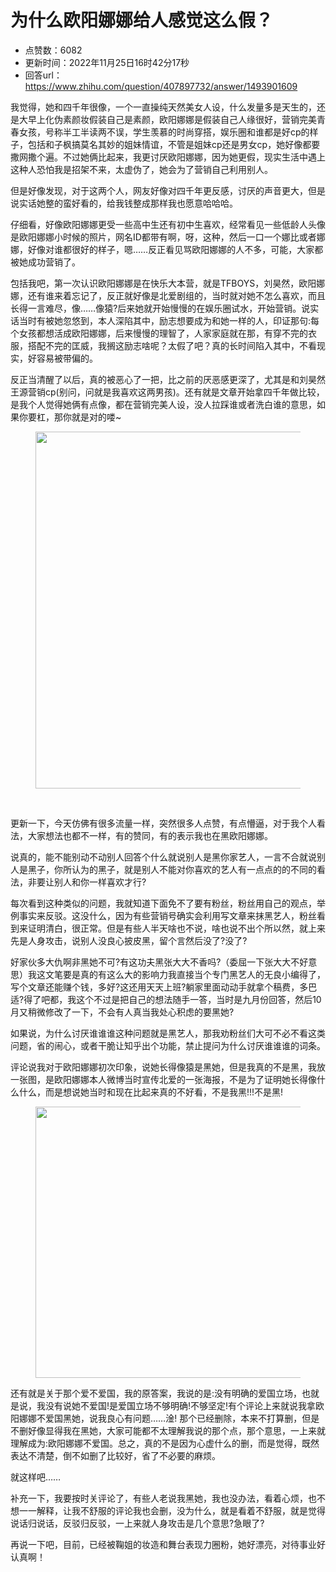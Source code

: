 # 为什么欧阳娜娜给人感觉这么假？
- 点赞数：6082
- 更新时间：2022年11月25日16时42分17秒
- 回答url：https://www.zhihu.com/question/407897732/answer/1493901609
<body>
 <p data-pid="v_rmMJAq">我觉得，她和四千年很像，一个一直操纯天然美女人设，什么发量多是天生的，还是大早上化伪素颜妆假装自己是素颜，欧阳娜娜是假装自己人缘很好，营销完美青春女孩，号称半工半读两不误，学生羡慕的时尚穿搭，娱乐圈和谁都是好cp的样子，包括和子枫搞莫名其妙的姐妹情谊，不管是姐妹cp还是男女cp，她好像都要撒网撒个遍。不过她俩比起来，我更讨厌欧阳娜娜，因为她更假，现实生活中遇上这种人恐怕我是招架不来，太虚伪了，她会为了营销自己利用别人。</p>
 <p data-pid="J6le4Og8">但是好像发现，对于这两个人，网友好像对四千年更反感，讨厌的声音更大，但是说实话她整的蛮好看的，给我钱整成那样我也愿意哈哈哈。</p>
 <p data-pid="L8uokDt2">仔细看，好像欧阳娜娜更受一些高中生还有初中生喜欢，经常看见一些低龄人头像是欧阳娜娜小时候的照片，网名ID都带有啊，呀，这种，然后一口一个娜比或者娜娜，好像对谁都很好的样子，嗯……反正看见骂欧阳娜娜的人不多，可能，大家都被她成功营销了。</p>
 <p data-pid="TE8E3u1K">包括我吧，第一次认识欧阳娜娜是在快乐大本营，就是TFBOYS，刘昊然，欧阳娜娜，还有谁来着忘记了，反正就好像是北爱剧组的，当时就对她不怎么喜欢，而且长得一言难尽，像……像猿?后来她就开始慢慢的在娱乐圈试水，开始营销。说实话当时有被她忽悠到，本人深陷其中，励志想要成为和她一样的人，印证那句:每个女孩都想活成欧阳娜娜，后来慢慢的理智了，人家家庭就在那，有穿不完的衣服，搭配不完的匡威，我搁这励志啥呢？太假了吧？真的长时间陷入其中，不看现实，好容易被带偏的。</p>
 <p data-pid="l9bERGe6">反正当清醒了以后，真的被恶心了一把，比之前的厌恶感更深了，尤其是和刘昊然王源营销cp(别问，问就是我喜欢这两男孩)。还有就是文章开始拿四千年做比较，是我个人觉得她俩有点像，都在营销完美人设，没人拉踩谁或者洗白谁的意思，如果你要杠，那你就是对的喽~</p>
 <figure data-size="normal">
  <img src="https://picx.zhimg.com/50/v2-bca95900e86c711611739e3186969a5a_720w.jpg?source=1940ef5c" data-rawwidth="571" data-rawheight="609" data-size="normal" data-original-token="v2-bca95900e86c711611739e3186969a5a" data-default-watermark-src="https://picx.zhimg.com/50/v2-5e5a4587fb1e993fdc1420dd8285cf86_720w.jpg?source=1940ef5c" class="origin_image zh-lightbox-thumb" width="571" data-original="https://pic1.zhimg.com/v2-bca95900e86c711611739e3186969a5a_r.jpg?source=1940ef5c">
 </figure>
 <p class="ztext-empty-paragraph"><br></p>
 <p data-pid="WyhIvkYE">更新一下，今天仿佛有很多流量一样，突然很多人点赞，有点懵逼，对于我个人看法，大家想法也都不一样，有的赞同，有的表示我也在黑欧阳娜娜。</p>
 <p data-pid="Eemn8o3P">说真的，能不能别动不动别人回答个什么就说别人是黑你家艺人，一言不合就说别人是黑子，你所认为的黑子，就是别人不能对你喜欢的艺人有一点点的的不同的看法，非要让别人和你一样喜欢才行?</p>
 <p data-pid="0gDPYxC4">每次看到这种类似的问题，我就知道下面免不了要有粉丝，粉丝用自己的观点，举例事实来反驳。这没什么，因为有些营销号确实会利用写文章来抹黑艺人，粉丝看到来证明清白，很正常。但是有些人半天啥也不说，啥也说不出个所以然，就上来先是人身攻击，说别人没良心披皮黑，留个言然后没了?没了?</p>
 <p data-pid="um_IiVW5">好家伙多大仇啊非黑她不可?有这功夫黑张大大不香吗?（委屈一下张大大不好意思）我这文笔要是真的有这么大的影响力我直接当个专门黑艺人的无良小编得了，写个文章还能赚个钱，多好?这还用天天上班?躺家里面动动手就拿个稿费，多巴适?得了吧都，我这个不过是把自己的想法随手一答，当时是九月份回答，然后10月又稍微修改了一下，不会有人真当我处心积虑的要黑她?</p>
 <p data-pid="E0uTseUK">如果说，为什么讨厌谁谁谁这种问题就是黑艺人，那我劝粉丝们大可不必不看这类问题，省的闹心，或者干脆让知乎出个功能，禁止提问为什么讨厌谁谁谁的词条。</p>
 <p data-pid="DV2Wy97g">评论说我对于欧阳娜娜初次印象，说她长得像猿是黑她，但是我真的不是黑，我放一张图，是欧阳娜娜本人微博当时宣传北爱的一张海报，不是为了证明她长得像什么什么，而是想说她当时和现在比起来真的不好看，不是我黑!!!不是黑!</p>
 <figure data-size="normal">
  <img src="https://picx.zhimg.com/50/v2-a74f7e9c12feeb2e8962d8f144acf2d9_720w.jpg?source=1940ef5c" data-rawwidth="434" data-rawheight="640" data-size="normal" data-original-token="v2-a74f7e9c12feeb2e8962d8f144acf2d9" data-default-watermark-src="https://pic1.zhimg.com/50/v2-37c2367c26ec6ce111ea7c0370f60ec1_720w.jpg?source=1940ef5c" class="origin_image zh-lightbox-thumb" width="434" data-original="https://pic1.zhimg.com/v2-a74f7e9c12feeb2e8962d8f144acf2d9_r.jpg?source=1940ef5c">
 </figure>
 <p data-pid="3sqpsBGm">还有就是关于那个爱不爱国，我的原答案，我说的是:没有明确的爱国立场，也就是说，我没有说她不爱国!是爱国立场不够明确!不够坚定!有个评论上来就说我拿欧阳娜娜不爱国黑她，说我良心有问题……淦! 那个已经删除，本来不打算删，但是不删好像显得我在黑她，大家可能都不太理解我说的那个点，那个意思，一上来就理解成为:欧阳娜娜不爱国。总之，真的不是因为心虚什么的删，而是觉得，既然表达不清楚，倒不如删了比较好，省了不必要的麻烦。</p>
 <p data-pid="S51Tcr9t">就这样吧……</p>
 <p data-pid="yxQ-f04H">补充一下，我要按时关评论了，有些人老说我黑她，我也没办法，看着心烦，也不想一一解释，让我不舒服的评论我也会删，没为什么，就是看着不舒服，就是觉得说话归说话，反驳归反驳，一上来就人身攻击是几个意思?急眼了?</p>
 <p data-pid="vFSIWAd1">再说一下吧，目前，已经被鞠姐的妆造和舞台表现力圈粉，她好漂亮，对待事业好认真啊！</p>
</body>